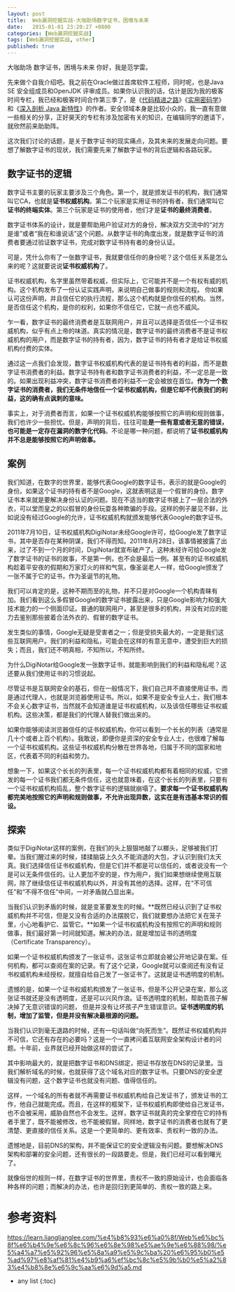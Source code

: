```yaml
---
layout: post
title:  Web漏洞挖掘实战-大咖助场数字证书，困境与未来
date:   2015-01-01 23:20:27 +0800
categories: [Web漏洞挖掘实战]
tags: [Web漏洞挖掘实战, other]
published: true
---
```




大咖助场 数字证书，困境与未来
你好，我是范学雷。

先来做个自我介绍吧。我之前在Oracle做过首席软件工程师，同时呢，也是Java SE 安全组成员和OpenJDK 评审成员。如果你认识我的话，估计是因为我的极客时间专栏，我已经和极客时间合作第三季了，是《[代码精进之路](https://time.geekbang.org/column/intro/100019601)》《[实用密码学](https://time.geekbang.org/column/intro/100064801)》和《[深入剖析 Java 新特性](https://time.geekbang.org/column/intro/100097301)》的作者。安全领域本身是比较小众的，我一直有意做一些相关的分享，正好昊天的专栏有涉及加密有关的知识，在编辑同学的邀请下，就欣然前来助助阵。

这次我们讨论的话题，是关于数字证书的现实痛点，及其未来的发展走向问题。要想了解数字证书的现状，我们需要先来了解数字证书的背后逻辑和各路玩家。

## 数字证书的逻辑

数字证书主要的玩家主要涉及三个角色。第一个，就是颁发证书的机构，我们通常叫它CA，也就是**证书权威机构**。第二个玩家是实用证书的持有者，我们通常叫它**证书的终端实体**。第三个玩家是证书的使用者，他们才是**证书的最终消费者**。

数字证书体系的设计，就是要帮助用户验证对方的身份，解决双方交流中的“对方是谁”或者“我在和谁说话”这个问题。从数字证书的角度出发，就是数字证书的消费者要通过验证数字证书，完成对数字证书持有者的身份认证。

可是，凭什么你有了一张数字证书，我就要信任你的身份呢？这个信任关系是怎么来的呢？这就要说说**证书权威机构**了。

证书权威机构，名字里虽然带着权威，但实际上，它可能并不是一个有权有威的机构。这个机构发布了一份认证实践声明，来说明自己做事的规则和流程。 你如果认可这份声明，并且信任它的执行流程，那么这个机构就是你信任的机构。当然，是否信任这个机构，是你的权利，如果你不信任它，它就一点也不威风。

乍一看，数字证书的最终消费者是互联网用户，并且可以选择是否信任一个证书权威机构，似乎有点上帝的味道。真实的情况是，数字证书的最终消费者不是证书权威机构的用户，而是数字证书的持有者，因为，数字证书的持有者才是给证书权威机构付费的实体。

通过这一点我们会发现，数字证书权威机构代表的是证书持有者的利益，而不是数字证书消费者的利益。数字证书持有者和数字证书消费者的利益，不一定总是一致的。如果出现利益冲突，数字证书消费者的利益不一定会被放在首位。**作为一个数字证书的消费者，我们无条件地信任一个证书权威机构，但是它却不代表我们的利益，这的确有点讽刺的意味。**

事实上，对于消费者而言，如果一个证书权威机构能够按照它的声明和规则做事，我们也许少一些担忧。但是，声明的背后，往往可能**是一些有意或者无意的错误，也可能是一定存在漏洞的数字化代码**。不论是哪一种问题，都说明了**证书权威机构并不总是能够按照它的声明做事。**

## 案例

我们知道，在数字的世界里，能够代表Google的数字证书，表示的就是Google的身份。如果这个证书的持有者不是Google，这就表明这是一个假冒的身份。数字证书本来就是要解决身份认证的问题。现在不适当的数字证书披上了一层合法的外衣，可以堂而皇之的以假冒的身份玩耍各种欺骗的手段。这样的例子屡见不鲜，比如说没有经过Google的允许，证书权威机构就颁发能够代表Google的数字证书。

2011年7月10日，证书权威机构DigiNotar未经Google许可，给Google发了数字证书，其中是否存在某种阴谋，我们不得而知。2011年8月28日，该事情被披露了出来，过了不到一个月的时间，DigiNotar就宣布破产了。这种未经许可给Google发了数字证书的证书的故事，不是第一例，也不会是最后一例。甚至有的证书权威机构趁着平安夜的假期和万家灯火的祥和气氛，像圣诞老人一样，给Google颁发了一张不属于它的证书，作为圣诞节的礼物。

我们可以肯定的是，这种不期而至的礼物，并不只是对Google一个机构青睐有加。我们看到这么多假冒Google的数字证书披露出来，只是Google影响力和强大技术能力的一个侧面印证。普通的联网用户，甚至是很多的机构，并没有对应的能力去鉴别那些披着合法外衣的、假冒的数字证书。

发生类似的事情，Google无疑是受害者之一；但是受损失最大的，一定是我们这些互联网用户。我们的利益和隐私，可能会在这样的有意无意中，遭受到巨大的损失；而且，我们还不明真相，不知所以，不知所终。

为什么DigiNotar给Google发一张数字证书，就能影响到我们的利益和隐私呢？这还要从我们使用证书的习惯说起。

尽管证书是互联网安全的基石，但在一般情况下，我们自己并不直接使用证书，而是通过代理人，也就是浏览器使用证书。所以，如果不是安全专业人士，我们根本不会关心数字证书，当然就不会知道谁是证书权威机构，以及该信任哪些证书权威机构。这些决策，都是我们的代理人替我们做出来的。

如果你能够阅读浏览器信任的证书权威机构，你可以看到一个长长的列表（通常是几十个或者上百个机构）。我敢说，即便你是资深的安全专业人士，也很难了解每一个证书权威机构。这些证书权威机构分散在世界各地，归属于不同的国家和地区，代表着不同的利益和势力。

想象一下，如果这个长长的列表里，每一个证书权威机构都有着相同的权威，它颁发的每一个证书我们都无条件信任，这也就意味着，在这个长长的列表里，只要有一个证书权威机构捣乱，整个数字证书的逻辑就崩塌了。**要求每一个证书权威机构都完美地按照它的声明和规则做事，不允许出现异数，这实在是有违基本常识的假设。**

## 探索

类似于DigiNotar这样的案例，在我们的头上狠狠地敲了以榔头，足够被我们打晕。当我们醒过来的时候，揉揉脑袋上久久不能消退的大包，才认识到我们太天真。我们选择信任证书权威机构，但是它们并不都是可以信任的，或者说没有一个是可以无条件信任的。让人更加不安的是，作为用户，我们如果想继续使用互联网，除了继续信任证书权威机构以外，并没有其他的选择。这样，在“不可信任”和“不得不信任”中间，一对矛盾就凸显出来。

当我们认识到矛盾的时候，就是变革要发生的时候。**既然已经认识到了证书权威机构并不可信，但是又没有合适的办法摆脱它，我们就要想办法把它关在笼子里，小心地看护它、监管它。**如果一个证书权威机构没有按照它的声明和规则做事，我们最好第一时间就知道。解决的办法，就是增加证书的透明度（Certificate Transparency）。

如果一个证书权威机构颁发了一张证书，这张证书立即就会被公开地记录在案。任何机构，都可以查阅在案的记录。有了这个记录，Google就可以查阅还有没有证书权威机构未经授权，就擅自给自己发了一张证书了。这就是证书透明度的机制。

遗憾的是，如果一个证书权威机构颁发了一张证书，但是不公开记录在案，那么这张证书就还是没有透明度，还是可以兴风作浪。证书透明度的机制，帮助乖孩子解决掉了无意识错误的问题， 但是并没有让坏孩子产生错误意识。**证书透明度的机制，增加了监管，但是并没有解决最根源的问题。**

当我们认识到毫无退路的时候，还有一句话叫做“向死而生”。既然证书权威机构并不可信，它还有存在的必要吗？这是一个一直拷问着互联网安全架构设计者的问题。十年前，业界就已经开始做这样的尝试了。

其中影响最大的，就是把数字证书和DNS绑定，把证书存放在DNS的记录里。当我们解析域名的时候，也就获得了这个域名对应的数字证书。只要DNS的安全逻辑没有问题，这个数字证书也就没有问题、值得信任的。

这样，一个域名的所有者就不再需要证书权威机构给自己发证书了，颁发证书的工作，他自己就能完成。而且，在这样的框架下，证书权威机构即使给自己发证书，也不会被采用，威胁自然也不会发生。这样，数字证书就真的完全掌控在它的持有者手里了，既不能被修改，也不能被假冒。同样地，数字证书的消费者也就有了更清楚、更直接的信任关系。这是一个更简单的、更有效率、责权利一致的办法。

遗憾地是，目前DNS的架构，并不能保证它的安全逻辑没有问题。要想解决DNS架构和部署的安全问题，还有很长的一段路要走。但是，我们已经可以看到曙光了。

就像俗世的规则一样，在数字证书的世界里，责权不一致的原始设计，也会面临各种各样的问题；而解决的办法，也许是回归到更简单的、责权一致的路上来。




# 参考资料

https://learn.lianglianglee.com/%e4%b8%93%e6%a0%8f/Web%e6%bc%8f%e6%b4%9e%e6%8c%96%e6%8e%98%e5%ae%9e%e6%88%98/%e5%a4%a7%e5%92%96%e5%8a%a9%e5%9c%ba%20%e6%95%b0%e5%ad%97%e8%af%81%e4%b9%a6%ef%bc%8c%e5%9b%b0%e5%a2%83%e4%b8%8e%e6%9c%aa%e6%9d%a5.md

* any list
{:toc}
